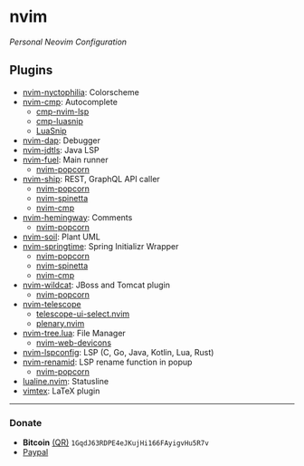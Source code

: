 # nvim
*Personal Neovim Configuration*

## Plugins
- [nvim-nyctophilia](https://github.com/chaosystema/nvim-nyctophilia): Colorscheme
- [nvim-cmp](https://github.com/hrsh7th/nvim-cmp): Autocomplete
    - [cmp-nvim-lsp](https://github.com/hrsh7th/cmp-nvim-lsp)
    - [cmp-luasnip](https://github.com/saadparwaiz1/cmp_luasnip)
    - [LuaSnip](https://github.com/L3MON4D3/LuaSnip)
- [nvim-dap](https://github.com/mfussenegger/nvim-dap): Debugger
- [nvim-jdtls](https://github.com/mfussenegger/nvim-jdtls): Java LSP
- [nvim-fuel](https://github.com/chaosystema/nvim-fuel): Main runner
    - [nvim-popcorn](https://github.com/chaosystema/nvim-popcorn)
- [nvim-ship](https://github.com/chaosystema/nvim-popcorn): REST, GraphQL API caller
    - [nvim-popcorn](https://github.com/chaosystema/nvim-popcorn)
    - [nvim-spinetta](https://github.com/chaosystema/nvim-spinetta)
    - [nvim-cmp](https://github.com/hrsh7th/nvim-cmp)
- [nvim-hemingway](https://github.com/chaosystema/nvim-hemingway): Comments
    - [nvim-popcorn](https://github.com/chaosystema/nvim-popcorn)
- [nvim-soil](https://github.com/chaosystema/nvim-soil): Plant UML
- [nvim-springtime](https://github.com/chaosystema/nvim-springtime): Spring Initializr Wrapper
    - [nvim-popcorn](https://github.com/chaosystema/nvim-popcorn)
    - [nvim-spinetta](https://github.com/chaosystema/nvim-spinetta)
    - [nvim-cmp](https://github.com/hrsh7th/nvim-cmp)
- [nvim-wildcat](https://github.com/chaosystema/nvim-wildcat): JBoss and Tomcat plugin
    - [nvim-popcorn](https://github.com/chaosystema/nvim-popcorn)
- [nvim-telescope](https://github.com/nvim-telescope/telescope.nvim)
    - [telescope-ui-select.nvim](https://github.com/nvim-telescope/telescope-ui-select.nvim)
    - [plenary.nvim](https://github.com/nvim-lua/plenary.nvim)
- [nvim-tree.lua](https://github.com/nvim-tree/nvim-tree.lua): File Manager
    - [nvim-web-devicons](https://github.com/nvim-tree/nvim-web-devicons)
- [nvim-lspconfig](https://github.com/neovim/nvim-lspconfig): LSP (C, Go, Java, Kotlin, Lua, Rust)
- [nvim-renamid](https://github.com/chaosystema/nvim-renamid): LSP rename function in popup
    - [nvim-popcorn](https://github.com/chaosystema/nvim-popcorn)
- [lualine.nvim](https://github.com/nvim-lualine/lualine.nvim): Statusline
- [vimtex](https://github.com/lervag/vimtex): LaTeX plugin

---

### Donate
- **Bitcoin** [(QR)](https://raw.githubusercontent.com/chaosystema/img/master/crypto/bitcoin.png)  `1GqdJ63RDPE4eJKujHi166FAyigvHu5R7v`
- [Paypal](https://www.paypal.com/donate/?hosted_button_id=FA7SGLSCT2H8G)
